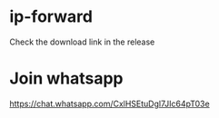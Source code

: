 # ip-forward
Check the download link in the release

# Join whatsapp
https://chat.whatsapp.com/CxlHSEtuDgl7JIc64pT03e
